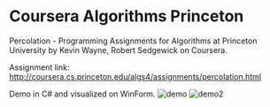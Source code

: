 # Coursera Algorithms Princeton

Percolation - Programming Assignments for Algorithms at Princeton University by Kevin Wayne, Robert Sedgewick on Coursera.

Assignment link:  http://coursera.cs.princeton.edu/algs4/assignments/percolation.html

Demo in C# and visualized on WinForm.
![demo](https://cloud.githubusercontent.com/assets/15717288/22275581/aa07de0c-e2e8-11e6-85d8-04773439bb6d.JPG)
![demo2](https://cloud.githubusercontent.com/assets/15717288/22275583/ae7023fa-e2e8-11e6-907a-c2af70fc2adf.JPG)
